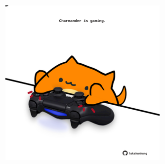 <!-- built at 04/05/2023, 03:01:06 UTC -->
<p align="center">
  <img width="500" height="500" src="./ReadmeImage.svg">
</p>
